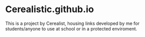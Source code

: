 # Cerealistic.github.io

This is a project by Cerealist, housing links developed by me for students/anyone to use at school or in a protected enviroment.
